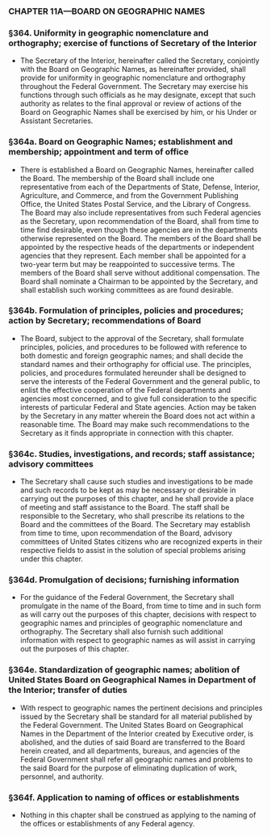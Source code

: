 ### **CHAPTER 11A—BOARD ON GEOGRAPHIC NAMES**

### §364. Uniformity in geographic nomenclature and orthography; exercise of functions of Secretary of the Interior
* The Secretary of the Interior, hereinafter called the Secretary, conjointly with the Board on Geographic Names, as hereinafter provided, shall provide for uniformity in geographic nomenclature and orthography throughout the Federal Government. The Secretary may exercise his functions through such officials as he may designate, except that such authority as relates to the final approval or review of actions of the Board on Geographic Names shall be exercised by him, or his Under or Assistant Secretaries.

### §364a. Board on Geographic Names; establishment and membership; appointment and term of office
* There is established a Board on Geographic Names, hereinafter called the Board. The membership of the Board shall include one representative from each of the Departments of State, Defense, Interior, Agriculture, and Commerce, and from the Government Publishing Office, the United States Postal Service, and the Library of Congress. The Board may also include representatives from such Federal agencies as the Secretary, upon recommendation of the Board, shall from time to time find desirable, even though these agencies are in the departments otherwise represented on the Board. The members of the Board shall be appointed by the respective heads of the departments or independent agencies that they represent. Each member shall be appointed for a two-year term but may be reappointed to successive terms. The members of the Board shall serve without additional compensation. The Board shall nominate a Chairman to be appointed by the Secretary, and shall establish such working committees as are found desirable.

### §364b. Formulation of principles, policies and procedures; action by Secretary; recommendations of Board
* The Board, subject to the approval of the Secretary, shall formulate principles, policies, and procedures to be followed with reference to both domestic and foreign geographic names; and shall decide the standard names and their orthography for official use. The principles, policies, and procedures formulated hereunder shall be designed to serve the interests of the Federal Government and the general public, to enlist the effective cooperation of the Federal departments and agencies most concerned, and to give full consideration to the specific interests of particular Federal and State agencies. Action may be taken by the Secretary in any matter wherein the Board does not act within a reasonable time. The Board may make such recommendations to the Secretary as it finds appropriate in connection with this chapter.

### §364c. Studies, investigations, and records; staff assistance; advisory committees
* The Secretary shall cause such studies and investigations to be made and such records to be kept as may be necessary or desirable in carrying out the purposes of this chapter, and he shall provide a place of meeting and staff assistance to the Board. The staff shall be responsible to the Secretary, who shall prescribe its relations to the Board and the committees of the Board. The Secretary may establish from time to time, upon recommendation of the Board, advisory committees of United States citizens who are recognized experts in their respective fields to assist in the solution of special problems arising under this chapter.

### §364d. Promulgation of decisions; furnishing information
* For the guidance of the Federal Government, the Secretary shall promulgate in the name of the Board, from time to time and in such form as will carry out the purposes of this chapter, decisions with respect to geographic names and principles of geographic nomenclature and orthography. The Secretary shall also furnish such additional information with respect to geographic names as will assist in carrying out the purposes of this chapter.

### §364e. Standardization of geographic names; abolition of United States Board on Geographical Names in Department of the Interior; transfer of duties
* With respect to geographic names the pertinent decisions and principles issued by the Secretary shall be standard for all material published by the Federal Government. The United States Board on Geographical Names in the Department of the Interior created by Executive order, is abolished, and the duties of said Board are transferred to the Board herein created, and all departments, bureaus, and agencies of the Federal Government shall refer all geographic names and problems to the said Board for the purpose of eliminating duplication of work, personnel, and authority.

### §364f. Application to naming of offices or establishments
* Nothing in this chapter shall be construed as applying to the naming of the offices or establishments of any Federal agency.